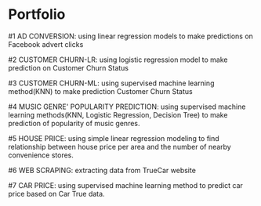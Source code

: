 # Portfolio

#1 AD CONVERSION: using linear regression models to make predictions on Facebook advert clicks

#2 CUSTOMER CHURN-LR: using logistic regression model to make prediction on Customer Churn Status

#3 CUSTOMER CHURN-ML: using supervised machine learning method(KNN) to make prediction Customer Churn Status

#4 MUSIC GENRE' POPULARITY PREDICTION: using supervised machine learning methods(KNN, Logistic Regression, Decision Tree) to make prediction of popularity of music        genres.

#5 HOUSE PRICE: using simple linear regression modeling to find relationship between house price per area and the number of nearby convenience stores.

#6 WEB SCRAPING: extracting data from TrueCar website

#7 CAR PRICE: using supervised machine learning method to predict car price based on Car True data.
